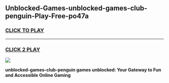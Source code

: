 
## Unblocked-Games-unblocked-games-club-penguin-Play-Free-po47a
<h3>
<a href="https://premium76.site?title=unblocked-games-club-penguin&ref=10A">CLICK TO PLAY</a></h3>
<hr>

<h3>
<a href="https://premium76.site?title=unblocked-games-club-penguin&ref=10A">CLICK 2 PLAY</a>
  
</h3>

<a href="https://premium76.site?title=unblocked-games-club-penguin&ref=10A"><img src="https://clearcache.store/games.png"></a>


**unblocked-games-club-penguin games unblocked: Your Gateway to Fun and Accessible Online Gaming**
